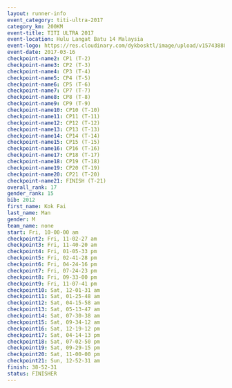 ```yaml
---
layout: runner-info 
event_category: titi-ultra-2017 
category_km: 200KM 
event-title: TITI ULTRA 2017 
event-location: Hulu Langat Batu 14 Malaysia 
event-logo: https://res.cloudinary.com/dykbosktl/image/upload/v1574388892/Logo/titi250km_2017_logo_vstx0h.jpg 
event-date: 2017-03-16 
checkpoint-name2: CP1 (T-2) 
checkpoint-name3: CP2 (T-3) 
checkpoint-name4: CP3 (T-4) 
checkpoint-name5: CP4 (T-5) 
checkpoint-name6: CP5 (T-6) 
checkpoint-name7: CP7 (T-7) 
checkpoint-name8: CP8 (T-8) 
checkpoint-name9: CP9 (T-9) 
checkpoint-name10: CP10 (T-10) 
checkpoint-name11: CP11 (T-11) 
checkpoint-name12: CP12 (T-12) 
checkpoint-name13: CP13 (T-13) 
checkpoint-name14: CP14 (T-14) 
checkpoint-name15: CP15 (T-15) 
checkpoint-name16: CP16 (T-16) 
checkpoint-name17: CP18 (T-17) 
checkpoint-name18: CP19 (T-18) 
checkpoint-name19: CP20 (T-19) 
checkpoint-name20: CP21 (T-20) 
checkpoint-name21: FINISH (T-21) 
overall_rank: 17
gender_rank: 15
bib: 2012
first_name: Kok Fai
last_name: Man
gender: M
team_name: none
start: Fri, 10-00-00 am
checkpoint2: Fri, 11-02-27 am
checkpoint3: Fri, 11-40-20 am
checkpoint4: Fri, 01-05-33 pm
checkpoint5: Fri, 02-41-28 pm
checkpoint6: Fri, 04-24-16 pm
checkpoint7: Fri, 07-24-23 pm
checkpoint8: Fri, 09-33-00 pm
checkpoint9: Fri, 11-07-41 pm
checkpoint10: Sat, 12-01-31 am
checkpoint11: Sat, 01-25-48 am
checkpoint12: Sat, 04-15-58 am
checkpoint13: Sat, 05-13-47 am
checkpoint14: Sat, 07-30-38 am
checkpoint15: Sat, 09-34-12 am
checkpoint16: Sat, 12-19-12 pm
checkpoint17: Sat, 04-14-13 pm
checkpoint18: Sat, 07-02-50 pm
checkpoint19: Sat, 09-29-15 pm
checkpoint20: Sat, 11-00-00 pm
checkpoint21: Sun, 12-52-31 am
finish: 38-52-31
status: FINISHER
---
```

